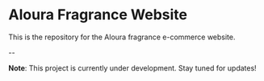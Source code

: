 # Aloura Fragrance Website

This is the repository for the Aloura fragrance e-commerce website. 

--

**Note**: This project is currently under development. Stay tuned for updates!